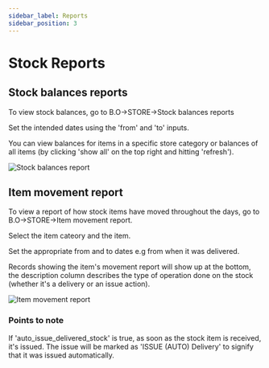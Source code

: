 ```yaml
---
sidebar_label: Reports
sidebar_position: 3
---
```


# Stock Reports

## Stock balances reports

To view stock balances, go to B.O->STORE->Stock balances reports

Set the intended dates using the 'from' and 'to' inputs.

You can view balances for items in a specific store category or balances of all items (by clicking 'show all' on the top right and hitting 'refresh').

![Stock balances report](/img/stock_balances_report.PNG)

## Item movement report

To view a report of how stock items have moved throughout the days, go to B.O->STORE->Item movement report.

Select the item cateory and the item.

Set the appropriate from and to dates e.g from when it was delivered.

Records showing the item's movement report will show up at the bottom, the description column describes the type of operation done on the stock (whether it's a delivery or an issue action).

![Item movement report](/img/item_movement_report.PNG)

### Points to note

If 'auto_issue_delivered_stock' is true, as soon as the stock item is received, it's issued. The issue will be marked as 'ISSUE (AUTO) Delivery' to signify that it was issued automatically.
